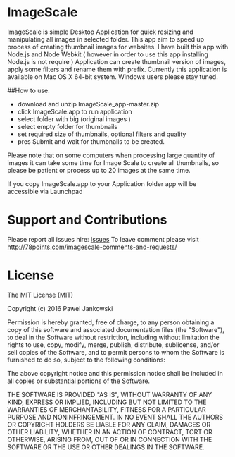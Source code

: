 # ImageScale


ImageScale is simple Desktop Application for quick resizing and manipulating all images in selected folder.
This app aim to speed up process of creating thumbnail images for websites.
I have built this app with Node.js and Node Webkit ( however in order to use this app installing Node.js is not require )
Application can create thumbnail version of images, apply some filters and rename them with prefix.
Currently this application is available on Mac OS X 64-bit system.
Windows users please stay tuned.

##How to use:
*   download and unzip ImageScale_app-master.zip
*   click ImageScale.app to run application
*   select folder with big (original images )
*   select empty folder for thumbnails
*   set required size of thumbnails, optional filters and quality
*   pres Submit and wait for thumbnails to be created.


Please note that on some computers when processing large quantity of images it can take some time for Image Scale to create all thumbnails, so please be patient or process up to 20 images at the same time.

If you copy ImageScale.app to your Application folder app will be accessible via Launchpad

# Support and Contributions


Please report all issues hire: [Issues](https://github.com/78points/ImageScale_app.git/issues)
To leave comment please visit http://78points.com/imagescale-comments-and-requests/


# License

The MIT License (MIT)

Copyright (c) 2016 Pawel Jankowski

Permission is hereby granted, free of charge, to any person obtaining a copy of this software and associated documentation files (the "Software"), to deal in the Software without restriction, including without limitation the rights to use, copy, modify, merge, publish, distribute, sublicense, and/or sell copies of the Software, and to permit persons to whom the Software is furnished to do so, subject to the following conditions:

The above copyright notice and this permission notice shall be included in all copies or substantial portions of the Software.

THE SOFTWARE IS PROVIDED "AS IS", WITHOUT WARRANTY OF ANY KIND, EXPRESS OR IMPLIED, INCLUDING BUT NOT LIMITED TO THE WARRANTIES OF MERCHANTABILITY, FITNESS FOR A PARTICULAR PURPOSE AND NONINFRINGEMENT. IN NO EVENT SHALL THE AUTHORS OR COPYRIGHT HOLDERS BE LIABLE FOR ANY CLAIM, DAMAGES OR OTHER LIABILITY, WHETHER IN AN ACTION OF CONTRACT, TORT OR OTHERWISE, ARISING FROM, OUT OF OR IN CONNECTION WITH THE SOFTWARE OR THE USE OR OTHER DEALINGS IN THE SOFTWARE.
